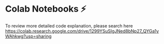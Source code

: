 # Colab Notebooks ⚡
To review more detailed code explanation, please search here <br/>
https://colab.research.google.com/drive/1299YSuSIgJNed8bNp27_QYGa1yWAhkwg?usp=sharing
